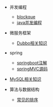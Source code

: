 * 并发编程
  * [blockque](./并发编程/blockque.md)
  * [java并发编程](./并发编程/java并发编程.md)
* 微服务框架
  - [Dubbo相关知识](./微服务框架/dubbo.md)
* spring
  
  - [springboot注解](./spring/springboot注解.md)
  - [springMVC源码](./spring/springMVC.md)
* [MySQL相关知识](./mysql性能优化.md)
* 算法与数据结构

  - [常见的排序](.\java的几种排序排序.md)

